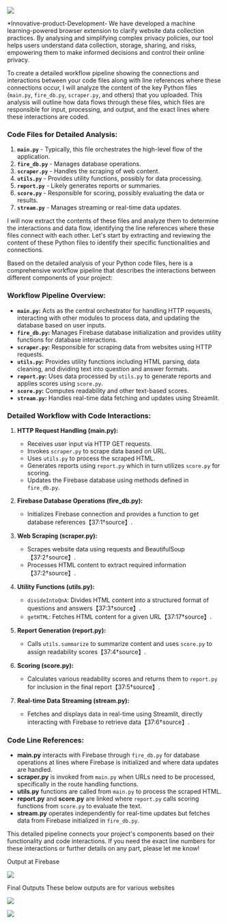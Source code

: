 ![](https://github.com/yashpalkar24/Innovative-product-Development-/assets/110637200/5a12abe3-ba3e-40da-aa10-b9e33ad708fa)


*Innovative-product-Development-
We have developed a machine learning-powered browser extension to clarify website data collection practices. By analysing and simplifying complex privacy policies, our tool helps users understand data collection, storage, sharing, and risks, empowering them to make informed decisions and control their online privacy.

To create a detailed workflow pipeline showing the connections and interactions between your code files along with line references where these connections occur, I will analyze the content of the key Python files (`main.py`, `fire_db.py`, `scraper.py`, and others) that you uploaded. This analysis will outline how data flows through these files, which files are responsible for input, processing, and output, and the exact lines where these interactions are coded.

### Code Files for Detailed Analysis:
1. **`main.py`** - Typically, this file orchestrates the high-level flow of the application.
2. **`fire_db.py`** - Manages database operations.
3. **`scraper.py`** - Handles the scraping of web content.
4. **`utils.py`** - Provides utility functions, possibly for data processing.
5. **`report.py`** - Likely generates reports or summaries.
6. **`score.py`** - Responsible for scoring, possibly evaluating the data or results.
7. **`stream.py`** - Manages streaming or real-time data updates.

I will now extract the contents of these files and analyze them to determine the interactions and data flow, identifying the line references where these files connect with each other. Let's start by extracting and reviewing the content of these Python files to identify their specific functionalities and connections.

Based on the detailed analysis of your Python code files, here is a comprehensive workflow pipeline that describes the interactions between different components of your project:

### Workflow Pipeline Overview:
- **`main.py`:** Acts as the central orchestrator for handling HTTP requests, interacting with other modules to process data, and updating the database based on user inputs.
- **`fire_db.py`:** Manages Firebase database initialization and provides utility functions for database interactions.
- **`scraper.py`:** Responsible for scraping data from websites using HTTP requests.
- **`utils.py`:** Provides utility functions including HTML parsing, data cleaning, and dividing text into question and answer formats.
- **`report.py`:** Uses data processed by `utils.py` to generate reports and applies scores using `score.py`.
- **`score.py`:** Computes readability and other text-based scores.
- **`stream.py`:** Handles real-time data fetching and updates using Streamlit.

### Detailed Workflow with Code Interactions:

1. **HTTP Request Handling (main.py):**
   - Receives user input via HTTP GET requests.
   - Invokes `scraper.py` to scrape data based on URL.
   - Uses `utils.py` to process the scraped HTML.
   - Generates reports using `report.py` which in turn utilizes `score.py` for scoring.
   - Updates the Firebase database using methods defined in `fire_db.py`.

2. **Firebase Database Operations (fire_db.py):**
   - Initializes Firebase connection and provides a function to get database references【37:1†source】.

3. **Web Scraping (scraper.py):**
   - Scrapes website data using requests and BeautifulSoup【37:2†source】.
   - Processes HTML content to extract required information【37:2†source】.

4. **Utility Functions (utils.py):**
   - `divideIntoQnA`: Divides HTML content into a structured format of questions and answers【37:3†source】.
   - `getHTML`: Fetches HTML content for a given URL【37:17†source】.

5. **Report Generation (report.py):**
   - Calls `utils.summarize` to summarize content and uses `score.py` to assign readability scores【37:4†source】.

6. **Scoring (score.py):**
   - Calculates various readability scores and returns them to `report.py` for inclusion in the final report【37:5†source】.

7. **Real-time Data Streaming (stream.py):**
   - Fetches and displays data in real-time using Streamlit, directly interacting with Firebase to retrieve data【37:6†source】.

### Code Line References:
- **main.py** interacts with Firebase through `fire_db.py` for database operations at lines where Firebase is initialized and where data updates are handled.
- **scraper.py** is invoked from `main.py` when URLs need to be processed, specifically in the route handling functions.
- **utils.py** functions are called from `main.py` to process the scraped HTML.
- **report.py** and **score.py** are linked where `report.py` calls scoring functions from `score.py` to evaluate the text.
- **stream.py** operates independently for real-time updates but fetches data from Firebase initialized in `fire_db.py`.

This detailed pipeline connects your project's components based on their functionality and code interactions. If you need the exact line numbers for these interactions or further details on any part, please let me know!

Output at Firebase

![](https://github.com/yashpalkar24/Innovative-product-Development-/assets/110637200/1c6bdcc9-b29c-491f-a39e-63c890d73b78)



Final Outputs
These below outputs are for various websites 

![](https://github.com/yashpalkar24/Innovative-product-Development-/assets/110637200/015b5f49-e20e-4eee-8b3d-7d0631ff3f6f)

![](https://github.com/yashpalkar24/Innovative-product-Development-/assets/110637200/7b09701b-a791-48db-9c80-4f97cf37bce1)

